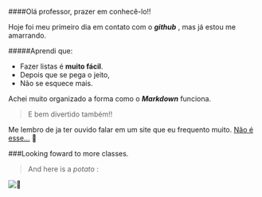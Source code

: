 ####Olá professor, prazer em conhecê-lo!!

Hoje foi meu primeiro dia em contato com o **_github_** , mas já estou me amarrando.

#####Aprendi que:
* Fazer listas é **muito fácil**.
* Depois que se pega o jeito,
* Não se esquece mais.

Achei muito organizado a forma como o **_Markdown_** funciona. 
 >E bem divertido também!!
 
 Me lembro de ja ter ouvido falar em um site que eu frequento muito. [Não é esse...](https://www.9gag.com) :space_invader:

###Looking foward to more classes.

>And here is a _potato_ : 

![:fries:](https://zusiddiqui.files.wordpress.com/2012/08/sorry.jpg)
